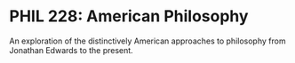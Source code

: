# PHIL 228: American Philosophy

An exploration of the distinctively American approaches to philosophy from Jonathan Edwards to the present.
